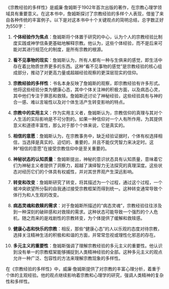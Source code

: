 《宗教经验的多样性》是威廉·詹姆斯于1902年首次出版的著作，在宗教心理学领域具有重要意义。在这本书中，詹姆斯探讨了宗教经验的多样个人表现，借鉴了来自各种传统的丰富例子。以下是对这本书中十个关键观点的简明总结，总字数正好为550字：

1. **个体经验作为焦点**：詹姆斯将个体置于研究的中心，认为个人的宗教经验比制度实践或神学信条更基础地解释宗教。他认为，这些个体经验，而不是后来可能对其进行规范化的制度，是所有宗教的根源。

2. **看不见事物的现实**：詹姆斯认为，所有人都有一种与生俱来的感觉，即生活中存在着比物质世界更多的东西。这种“看不见事物的感觉”是宗教经验的核心组成部分，推动了对更高力量或超越经验观察的更深层现实的信仰。

3. **宗教经验的多样性**：书名本身反映了詹姆斯的观察，即宗教经验有许多形式。他将这些经验分类为健康心态，其中个体关注神的积极方面，以及病态心灵，其中他们专注于罪恶和救赎。詹姆斯还讨论了神秘经验，这些经验具有与神的合一感、难以言喻性以及对个体生活产生转变影响的特点。

4. **宗教中的实用主义**：作为实用主义者，詹姆斯认为，宗教信仰的真理与其对个人生活的实际影响是不可分割的。如果一种信仰对一个人有所作用，为其提供意义和道德丰富性，那么对于那个个体来说，它是真实的。

5. **相信的意愿**：詹姆斯认为，在宗教事务中，缺乏经验证据时，个体有权选择相信，当选择是真实的、迫切的、重要的，并且不能仅凭智力来决定时。这种“相信的意愿”在接受宗教信仰中是至关重要的。

6. **神秘状态的认知质量**：詹姆斯提出，神秘的意识状态具有认知质量，意味着它们为神秘主义者提供了洞察力，超越了演绎智力无法探究的真理深度。这些状态对经历它们的个体具有权威性，并对其世界观产生深远影响。

7. **转变和改变**：詹姆斯研究了转变，将其描述为一个过程，通过这个过程，一个被冲突欲望所分裂的自我通过接受宗教框架而得到统一。这种转变通常导致个体行为和人生观的改变。

8. **病态灵魂和救赎的需求**：对于詹姆斯所描述的“病态灵魂”，宗教经验往往涉及到一种深刻的破碎感和对救赎的需求。这种状态可能导致一个强烈的个人危机，随之而来的是戏剧性的宗教转变，为个体提供了缓解和救赎感。

9. **健康心态和快乐的宗教**：相反，那些“健康心态”的人以乐观的态度对待宗教，选择关注精神生活的积极和和谐的方面，并常常忽视或理性化邪恶的存在。

10. **多元主义的重要性**：詹姆斯强调了理解宗教经验的多元主义的重要性。他认识到没有单一的宗教框架能够捕捉到人类精神经验的全部。这种多元主义的观点允许一种广泛、包容性的方法来理解宗教现象的多样性。

在《宗教经验的多样性》中，威廉·詹姆斯提供了对宗教的丰富心理分析，着重于个体的主观经验。他的观点继续影响着宗教和心理学的研究，强调人类精神的复杂性和多样性。